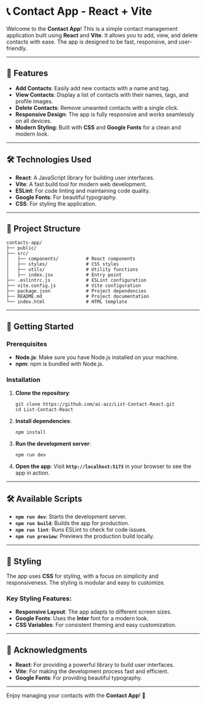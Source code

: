 # **📞 Contact App - React + Vite**

Welcome to the **Contact App**! This is a simple contact management application built using **React** and **Vite**. It allows you to add, view, and delete contacts with ease. The app is designed to be fast, responsive, and user-friendly.

---

## **🚀 Features**

- **Add Contacts**: Easily add new contacts with a name and tag.
- **View Contacts**: Display a list of contacts with their names, tags, and profile images.
- **Delete Contacts**: Remove unwanted contacts with a single click.
- **Responsive Design**: The app is fully responsive and works seamlessly on all devices.
- **Modern Styling**: Built with **CSS** and **Google Fonts** for a clean and modern look.

---

## **🛠️ Technologies Used**

- **React**: A JavaScript library for building user interfaces.
- **Vite**: A fast build tool for modern web development.
- **ESLint**: For code linting and maintaining code quality.
- **Google Fonts**: For beautiful typography.
- **CSS**: For styling the application.

---

## **📂 Project Structure**

```
contacts-app/
├── public/
├── src/
│   ├── components/          # React components
│   ├── styles/              # CSS styles
│   ├── utils/               # Utility functions
│   ├── index.jsx            # Entry point
├── .eslintrc.js             # ESLint configuration
├── vite.config.js           # Vite configuration
├── package.json             # Project dependencies
├── README.md                # Project documentation
└── index.html               # HTML template

```

---

## **🚀 Getting Started**

### **Prerequisites**

- **Node.js**: Make sure you have Node.js installed on your machine.
- **npm**: npm is bundled with Node.js.

### **Installation**

1. **Clone the repository**:
    
    ```
    git clone https://github.com/ai-azz/List-Contact-React.git
    cd List-Contact-React
    ```
    
2. **Install dependencies**:
    
    ```
    npm install
    ```
    
3. **Run the development server**:
    
    ```
    npm run dev
    ```
    
4. **Open the app**: Visit **`http://localhost:5173`** in your browser to see the app in action.

---

## **🛠️ Available Scripts**

- **`npm run dev`**: Starts the development server.
- **`npm run build`**: Builds the app for production.
- **`npm run lint`**: Runs ESLint to check for code issues.
- **`npm run preview`**: Previews the production build locally.

---

## **🎨 Styling**

The app uses **CSS** for styling, with a focus on simplicity and responsiveness. The styling is modular and easy to customize.

### **Key Styling Features:**

- **Responsive Layout**: The app adapts to different screen sizes.
- **Google Fonts**: Uses the **Inter** font for a modern look.
- **CSS Variables**: For consistent theming and easy customization.

---


## **🙏 Acknowledgments**

- **React**: For providing a powerful library to build user interfaces.
- **Vite**: For making the development process fast and efficient.
- **Google Fonts**: For providing beautiful typography.

---

Enjoy managing your contacts with the **Contact App**! 🎉